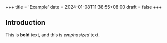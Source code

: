 +++
title = 'Example'
date = 2024-01-08T11:38:55+08:00
draft = false
+++
## Introduction

This is **bold** text, and this is *emphasized* text.

